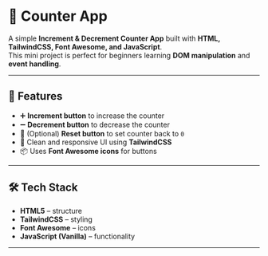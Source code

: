 # 🔢 Counter App  

A simple **Increment & Decrement Counter App** built with **HTML, TailwindCSS, Font Awesome, and JavaScript**.  
This mini project is perfect for beginners learning **DOM manipulation** and **event handling**.  

---

## 🚀 Features  
- ➕ **Increment button** to increase the counter  
- ➖ **Decrement button** to decrease the counter  
- 🔄 (Optional) **Reset button** to set counter back to `0`  
- 🎨 Clean and responsive UI using **TailwindCSS**  
- 📦 Uses **Font Awesome icons** for buttons  

---

## 🛠️ Tech Stack  
- **HTML5** – structure  
- **TailwindCSS** – styling  
- **Font Awesome** – icons  
- **JavaScript (Vanilla)** – functionality  

---

